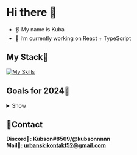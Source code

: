 # Hi there 👋
* 👂 My name is Kuba
* 🔭 I’m currently working on React + TypeScript

## My Stack💼
[![My Skills](https://skills.thijs.gg/icons?i=py,html,css,scss,bootstrap,tailwind,github,git,js,ts,react,vite,firebase)](https://skills.thijs.gg)


## Goals for 2024🎯
<details>
<summary>Show</summary>

1. Learn framework (React)
2. Learn Next.js
3. Learn Python
4. Learn Node.js
5. Start React Native

</details>

## 🎇Contact
**Discord🏹: Kubson#8569/@kubsonnnnn**
<br>
**Mail📩: urbanskikontakt52@gmail.com**
